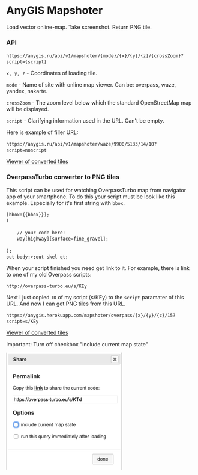 # AnyGIS Mapshoter

Load vector online-map. Take screenshot. Return PNG tile.


### API

```
https://anygis.ru/api/v1/mapshoter/{mode}/{x}/{y}/{z}/{crossZoom}?script={script}
```

`x, y, z` - Coordinates of loading tile.

`mode` - Name of site with online map viewer. Can be: overpass, waze, yandex, nakarte.

`crossZoom` - The zoom level below which the standard OpenStreetMap map will be
 displayed.

`script` - Clarifying information used in the URL. Can't be empty.


Here is example of filler URL:
```
https://anygis.ru/api/v1/mapshoter/waze/9900/5133/14/10?script=noscript
```
[Viewer of converted tiles][0]


### OverpassTurbo converter to PNG tiles

This script can be used for watching OverpassTurbo map from navigator app of your smartphone. To do this your script must be look like this example. Especially for it's first string with `bbox`.

```
[bbox:{{bbox}}];
(

    // your code here:
    way[highway][surface=fine_gravel];

);
out body;>;out skel qt;
```

When your script finished you need get link to it. For example, there is link to one of my old Overpass scripts:
```
http://overpass-turbo.eu/s/KEy
```

Next I just copied `ID` of my script (s/KEy) to the `script` paramater of this URL. And now I can get PNG tiles from this URL.
```
https://anygis.herokuapp.com/mapshoter/overpass/{x}/{y}/{z}/15?script=s/KEy
```
[Viewer of converted tiles][2]

Important: Turn off checkbox "include current map state"

![](https://raw.githubusercontent.com/nnngrach/AnyGIS_Mapshoter/master/views/img/overpass_sharing.png)







[0]: https://nakarte.me/#m=14/55.75282/37.62388&l=-cseyJuYW1lIjoiTWFwc2hvdGVyIFdhemUiLCJ1cmwiOiJodHRwczovL2FueWdpcy5oZXJva3VhcHAuY29tL21hcHNob3Rlci93YXplL3t4fS97eX0ve3p9LzEwP3NjcmlwdD1PIiwidG1zIjpmYWxzZSwic2NhbGVEZXBlbmRlbnQiOmZhbHNlLCJtYXhab29tIjoxOCwiaXNPdmVybGF5IjpmYWxzZSwiaXNUb3AiOnRydWV9

[1]: https://nakarte.me/#m=12/43.19997/42.82851&l=O/Wp

[2]: https://nakarte.me/#m=16/55.63412/37.55953&l=-cseyJuYW1lIjoiTWFwc2hvdGVyIEFueWdpcyBPdmVycGFzcyIsInVybCI6Imh0dHBzOi8vYW55Z2lzLmhlcm9rdWFwcC5jb20vbWFwc2hvdGVyL292ZXJwYXNzL3t4fS97eX0ve3p9LzE1P3NjcmlwdD1zL0tFeSIsInRtcyI6ZmFsc2UsInNjYWxlRGVwZW5kZW50IjpmYWxzZSwibWF4Wm9vbSI6MTgsImlzT3ZlcmxheSI6ZmFsc2UsImlzVG9wIjp0cnVlfQ==
